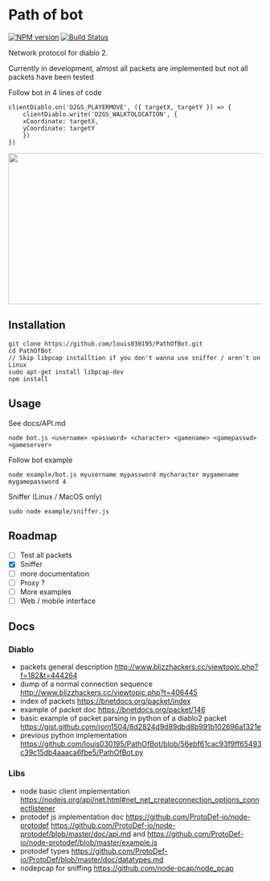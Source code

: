 # Path of bot
[![NPM version](https://img.shields.io/npm/v/pathofbot.svg)](http://npmjs.com/package/pathofbot)
[![Build Status](https://img.shields.io/circleci/project/louis030195/PathOfBot/master.svg)](https://circleci.com/gh/louis030195/PathOfBot)


Network protocol for diablo 2.

Currently in development, almost all packets are implemented but not all packets have been tested

Follow bot in 4 lines of code

```
clientDiablo.on('D2GS_PLAYERMOVE', ({ targetX, targetY }) => {
    clientDiablo.write('D2GS_WALKTOLOCATION', {
    xCoordinate: targetX,
    yCoordinate: targetY
    })
})  
```

<img src="images/followbot.gif" width="600" height="300">

## Installation

```
git clone https://github.com/louis030195/PathOfBot.git
cd PathOfBot
// Skip libpcap installtion if you don't wanna use sniffer / aren't on Linux
sudo apt-get install libpcap-dev
npm install
```

## Usage

See docs/API.md

```
node bot.js <username> <password> <character> <gamename> <gamepasswd> <gameserver>
```

Follow bot example

```
node example/bot.js myusername mypassword mycharacter mygamename mygamepassword 4
```

Sniffer (Linux / MacOS only)

```
sudo node example/sniffer.js
```


## Roadmap
- [ ] Test all packets
- [x] Sniffer
- [ ] more documentation
- [ ] Proxy ?
- [ ] More examples
- [ ] Web / mobile interface

## Docs

### Diablo

* packets general description http://www.blizzhackers.cc/viewtopic.php?f=182&t=444264
* dump of a normal connection sequence http://www.blizzhackers.cc/viewtopic.php?t=406445
* index of packets https://bnetdocs.org/packet/index
* example of packet doc https://bnetdocs.org/packet/146
* basic example of packet parsing in python of a diablo2 packet https://gist.github.com/rom1504/8d2824d9d89dbd8b991b102696a1321e
* previous python implementation https://github.com/louis030195/PathOfBot/blob/56ebf61cac93f9ff65493c39c15db4aaaca6fbe5/PathOfBot.py

### Libs

* node basic client implementation https://nodejs.org/api/net.html#net_net_createconnection_options_connectlistener
* protodef js implementation doc https://github.com/ProtoDef-io/node-protodef https://github.com/ProtoDef-io/node-protodef/blob/master/doc/api.md and https://github.com/ProtoDef-io/node-protodef/blob/master/example.js
* protodef types https://github.com/ProtoDef-io/ProtoDef/blob/master/doc/datatypes.md
* nodepcap for sniffing https://github.com/node-pcap/node_pcap